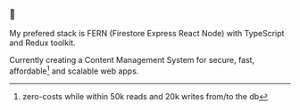 ###  👋

My prefered stack is FERN (Firestore Express React Node) with TypeScript and Redux toolkit.

Currently creating a Content Management System for secure, fast, affordable[^1] and scalable web apps.

[^1]: zero-costs while within 50k reads and 20k writes from/to the db

<!-- --- -->

<!--
<details>
  <summary>

### 🌱 Continuously researching & improving

  </summary>
  <p>

- design | creating useful things | helping out | solving problems

- sensors & embedded technologies

- biohacking | sports | wellbeing

  </p>
</details>

**mircaea/mircaea** is a ✨ _special_ ✨ repository because its `README.md` (this file) appears on your GitHub profile.

A live client-side demo [work in progress] can be found at [Stomable.com](https://stomable.com).

Here are some ideas to get you started:

- 🔭 I’m currently working on ...
- 🌱 I’m currently learning ...
- 👯 I’m looking to collaborate on ...
- 🤔 I’m looking for help with ...
- 💬 Ask me about ...
- 📫 How to reach me: ...
- 😄 Pronouns: ...
- ⚡ Fun fact: ...
-->
